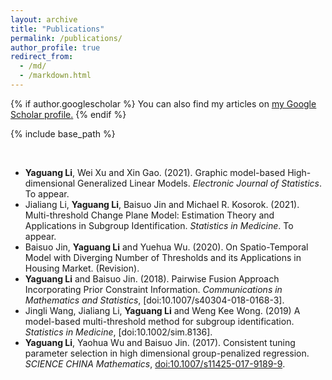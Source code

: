 ```yaml
---
layout: archive
title: "Publications"
permalink: /publications/
author_profile: true
redirect_from:
  - /md/
  - /markdown.html
---
```


{% if author.googlescholar %}
  You can also find my articles on <u><a href="{{author.googlescholar}}">my Google Scholar profile</a>.</u>
{% endif %}

{% include base_path %}

<br />

* **Yaguang Li**, Wei Xu and Xin Gao. (2021). Graphic model-based High-dimensional Generalized Linear Models. *Electronic Journal of Statistics*. To appear.
* Jialiang Li, **Yaguang Li**, Baisuo Jin and Michael R. Kosorok. (2021). Multi-threshold Change Plane Model: Estimation Theory and Applications in Subgroup Identification. *Statistics in Medicine*. To appear. 
* Baisuo Jin,  **Yaguang Li** and Yuehua Wu. (2020).  On Spatio-Temporal Model with Diverging Number of Thresholds and its Applications in Housing Market. (Revision).
* **Yaguang Li** and Baisuo Jin. (2018). Pairwise Fusion Approach Incorporating Prior Constraint Information. *Communications in Mathematics and Statistics*, [doi:10.1007/s40304-018-0168-3].
* Jingli Wang, Jialiang Li, **Yaguang Li** and Weng Kee Wong. (2019) A model-based multi-threshold method for subgroup identification. *Statistics in Medicine*, [doi:10.1002/sim.8136].
* **Yaguang Li**, Yaohua Wu and Baisuo Jin. (2017). Consistent tuning parameter selection in high dimensional group-penalized regression. *SCIENCE CHINA Mathematics*, [doi:10.1007/s11425-017-9189-9](https://link.springer.com/article/10.1007/s11425-017-9189-9).


